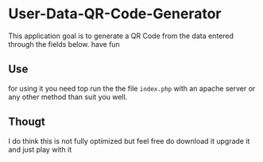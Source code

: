 # User-Data-QR-Code-Generator
This application goal is to generate a QR Code from the data entered through the fields below. have fun

## Use
for using it you need top run the the file `index.php` with an apache server or any other method than suit you well.

## Thougt
I do think this is not fully optimized but feel free do download it upgrade it and just play with it
